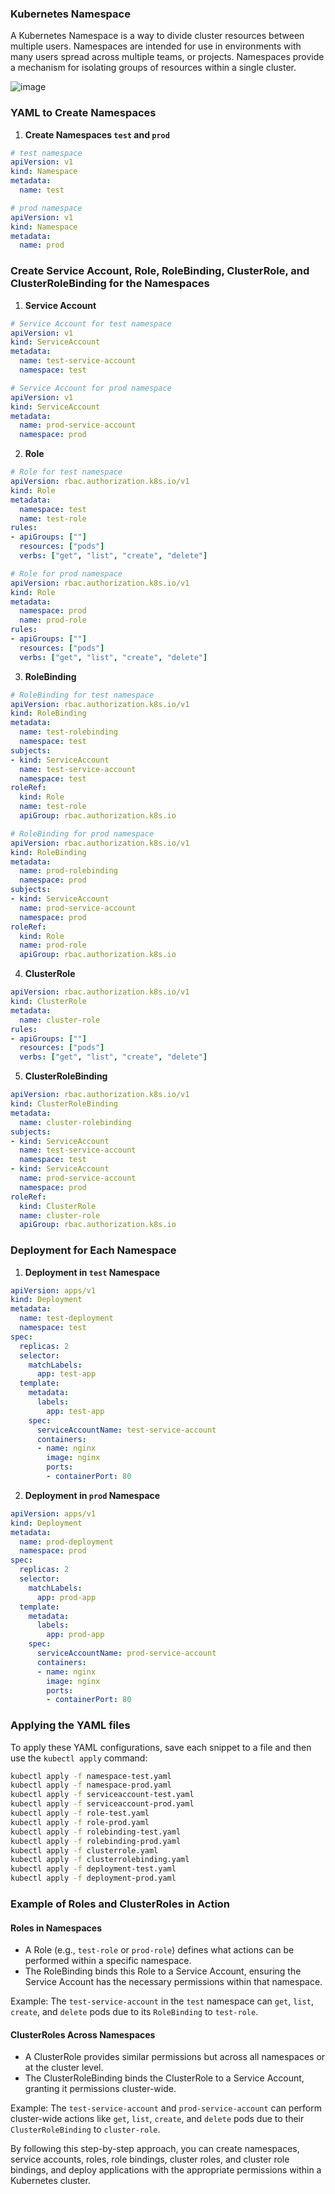 ### Kubernetes Namespace

A Kubernetes Namespace is a way to divide cluster resources between multiple users. Namespaces are intended for use in environments with many users spread across multiple teams, or projects. Namespaces provide a mechanism for isolating groups of resources within a single cluster.


![image](https://github.com/user-attachments/assets/820e6aac-8212-42ac-9658-8511a34bb7ea)


### YAML to Create Namespaces

1. **Create Namespaces `test` and `prod`**

```yaml
# test namespace
apiVersion: v1
kind: Namespace
metadata:
  name: test

# prod namespace
apiVersion: v1
kind: Namespace
metadata:
  name: prod
```

### Create Service Account, Role, RoleBinding, ClusterRole, and ClusterRoleBinding for the Namespaces

1. **Service Account**

```yaml
# Service Account for test namespace
apiVersion: v1
kind: ServiceAccount
metadata:
  name: test-service-account
  namespace: test

# Service Account for prod namespace
apiVersion: v1
kind: ServiceAccount
metadata:
  name: prod-service-account
  namespace: prod
```

2. **Role**

```yaml
# Role for test namespace
apiVersion: rbac.authorization.k8s.io/v1
kind: Role
metadata:
  namespace: test
  name: test-role
rules:
- apiGroups: [""]
  resources: ["pods"]
  verbs: ["get", "list", "create", "delete"]

# Role for prod namespace
apiVersion: rbac.authorization.k8s.io/v1
kind: Role
metadata:
  namespace: prod
  name: prod-role
rules:
- apiGroups: [""]
  resources: ["pods"]
  verbs: ["get", "list", "create", "delete"]
```

3. **RoleBinding**

```yaml
# RoleBinding for test namespace
apiVersion: rbac.authorization.k8s.io/v1
kind: RoleBinding
metadata:
  name: test-rolebinding
  namespace: test
subjects:
- kind: ServiceAccount
  name: test-service-account
  namespace: test
roleRef:
  kind: Role
  name: test-role
  apiGroup: rbac.authorization.k8s.io

# RoleBinding for prod namespace
apiVersion: rbac.authorization.k8s.io/v1
kind: RoleBinding
metadata:
  name: prod-rolebinding
  namespace: prod
subjects:
- kind: ServiceAccount
  name: prod-service-account
  namespace: prod
roleRef:
  kind: Role
  name: prod-role
  apiGroup: rbac.authorization.k8s.io
```

4. **ClusterRole**

```yaml
apiVersion: rbac.authorization.k8s.io/v1
kind: ClusterRole
metadata:
  name: cluster-role
rules:
- apiGroups: [""]
  resources: ["pods"]
  verbs: ["get", "list", "create", "delete"]
```

5. **ClusterRoleBinding**

```yaml
apiVersion: rbac.authorization.k8s.io/v1
kind: ClusterRoleBinding
metadata:
  name: cluster-rolebinding
subjects:
- kind: ServiceAccount
  name: test-service-account
  namespace: test
- kind: ServiceAccount
  name: prod-service-account
  namespace: prod
roleRef:
  kind: ClusterRole
  name: cluster-role
  apiGroup: rbac.authorization.k8s.io
```

### Deployment for Each Namespace

1. **Deployment in `test` Namespace**

```yaml
apiVersion: apps/v1
kind: Deployment
metadata:
  name: test-deployment
  namespace: test
spec:
  replicas: 2
  selector:
    matchLabels:
      app: test-app
  template:
    metadata:
      labels:
        app: test-app
    spec:
      serviceAccountName: test-service-account
      containers:
      - name: nginx
        image: nginx
        ports:
        - containerPort: 80
```

2. **Deployment in `prod` Namespace**

```yaml
apiVersion: apps/v1
kind: Deployment
metadata:
  name: prod-deployment
  namespace: prod
spec:
  replicas: 2
  selector:
    matchLabels:
      app: prod-app
  template:
    metadata:
      labels:
        app: prod-app
    spec:
      serviceAccountName: prod-service-account
      containers:
      - name: nginx
        image: nginx
        ports:
        - containerPort: 80
```

### Applying the YAML files

To apply these YAML configurations, save each snippet to a file and then use the `kubectl apply` command:

```sh
kubectl apply -f namespace-test.yaml
kubectl apply -f namespace-prod.yaml
kubectl apply -f serviceaccount-test.yaml
kubectl apply -f serviceaccount-prod.yaml
kubectl apply -f role-test.yaml
kubectl apply -f role-prod.yaml
kubectl apply -f rolebinding-test.yaml
kubectl apply -f rolebinding-prod.yaml
kubectl apply -f clusterrole.yaml
kubectl apply -f clusterrolebinding.yaml
kubectl apply -f deployment-test.yaml
kubectl apply -f deployment-prod.yaml
```

### Example of Roles and ClusterRoles in Action

#### Roles in Namespaces
- A Role (e.g., `test-role` or `prod-role`) defines what actions can be performed within a specific namespace. 
- The RoleBinding binds this Role to a Service Account, ensuring the Service Account has the necessary permissions within that namespace.
  
Example: The `test-service-account` in the `test` namespace can `get`, `list`, `create`, and `delete` pods due to its `RoleBinding` to `test-role`.

#### ClusterRoles Across Namespaces
- A ClusterRole provides similar permissions but across all namespaces or at the cluster level.
- The ClusterRoleBinding binds the ClusterRole to a Service Account, granting it permissions cluster-wide.

Example: The `test-service-account` and `prod-service-account` can perform cluster-wide actions like `get`, `list`, `create`, and `delete` pods due to their `ClusterRoleBinding` to `cluster-role`.

By following this step-by-step approach, you can create namespaces, service accounts, roles, role bindings, cluster roles, and cluster role bindings, and deploy applications with the appropriate permissions within a Kubernetes cluster.
